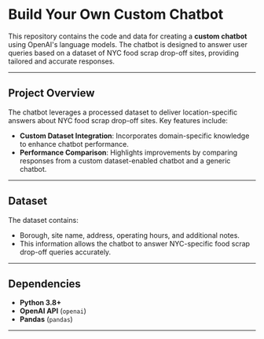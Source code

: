 # Build Your Own Custom Chatbot

This repository contains the code and data for creating a **custom chatbot** using OpenAI's language models. The chatbot is designed to answer user queries based on a dataset of NYC food scrap drop-off sites, providing tailored and accurate responses.

---

## Project Overview
The chatbot leverages a processed dataset to deliver location-specific answers about NYC food scrap drop-off sites. Key features include:
- **Custom Dataset Integration**: Incorporates domain-specific knowledge to enhance chatbot performance.
- **Performance Comparison**: Highlights improvements by comparing responses from a custom dataset-enabled chatbot and a generic chatbot.

---

## Dataset
The dataset contains:
- Borough, site name, address, operating hours, and additional notes.
- This information allows the chatbot to answer NYC-specific food scrap drop-off queries accurately.

---

## Dependencies
- **Python 3.8+**
- **OpenAI API** (`openai`)
- **Pandas** (`pandas`)

---
